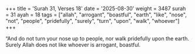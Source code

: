 +++
title = 'Surah 31, Verses 18'
date = '2025-08-30'
weight = 3487
surah = 31
ayah = 18
tags = ["allah", "arrogant", "boastful", "earth", "like", "nose", "not", "people", "pridefully", "surely", "turn", "upon", "walk", "whoever"]
+++

“And do not turn your nose up to people, nor walk pridefully upon the earth. Surely Allah does not like whoever is arrogant, boastful.